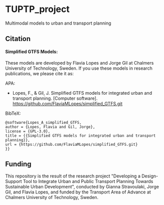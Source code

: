 # TUPTP_project
Multimodal models to urban and transport planning
## Citation

#### Simplified GTFS Models: 

These models are developed by Flavia Lopes and Jorge Gil at Chalmers University of Technology, Sweden. If you use these models in research publications, we please cite it as:  

APA: 

- Lopes, F., & Gil, J. Simplified GTFS models for integrated urban and transport planning. [Computer software]. https://github.com/FlaviaMLopes/simplified_GTFS.git

BibTeX: 

```
@software{Lopes_A_simplified_GTFS,
author = {Lopes, Flavia and Gil, Jorge},
license = {GPL-3.0},
title = {{Simplified GTFS models for integrated urban and transport planning}},
url = {https://github.com/FlaviaMLopes/simplified_GTFS.git}
}}
```

## Funding 

This repository is the result of the research project "Developing a Design-Support Tool to Integrate Urban and Public Transport Planning Towards Sustainable Urban Development", conducted by Gianna Stravoulaki, Jorge Gil, and Flavia Lopes, and funded by the Transport Area of Advance at Chalmers University of Technology, Sweden.
